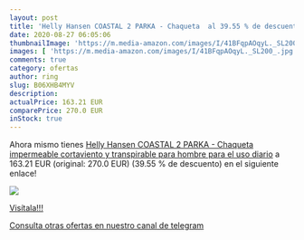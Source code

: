 ```yaml
---
layout: post
title: 'Helly Hansen COASTAL 2 PARKA - Chaqueta  al 39.55 % de descuento'
date: 2020-08-27 06:05:06
thumbnailImage: 'https://m.media-amazon.com/images/I/41BFqpAOqyL._SL200_.jpg'
images: [ 'https://m.media-amazon.com/images/I/41BFqpAOqyL._SL200_.jpg' ]
comments: true
category: ofertas
author: ring
slug: B06XHB4MYV
description:
actualPrice: 163.21 EUR
comparePrice: 270.0 EUR
inStock: true
---
```


Ahora mismo tienes [Helly Hansen COASTAL 2 PARKA - Chaqueta impermeable  cortaviento y transpirable para hombre para el uso diario](https://www.amazon.com/dp/B06XHB4MYV/?tag=redken08-20) a 163.21 EUR (original: 270.0 EUR) (39.55 %  de descuento) en el siguiente enlace!

[![](https://m.media-amazon.com/images/I/41BFqpAOqyL._SL200_.jpg)](https://www.amazon.com/dp/B06XHB4MYV/?tag=redken08-20)

[Visítala!!!](https://www.amazon.com/dp/B06XHB4MYV/?tag=redken08-20)

[Consulta otras ofertas en nuestro canal de telegram](https://t.me/s/ofertas25)
